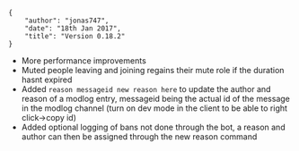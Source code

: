     {
        "author": "jonas747",
        "date": "18th Jan 2017",
        "title": "Version 0.18.2"
    }

- More performance improvements
- Muted people leaving and joining regains their mute role if the duration hasnt expired
- Added `reason messageid new reason here` to update the author and reason of a modlog entry, messageid being the actual id of the message in the modlog channel (turn on dev mode in the client to be able to right click->copy id)
- Added optional logging of bans not done through the bot, a reason and author can then be assigned through the new reason command

